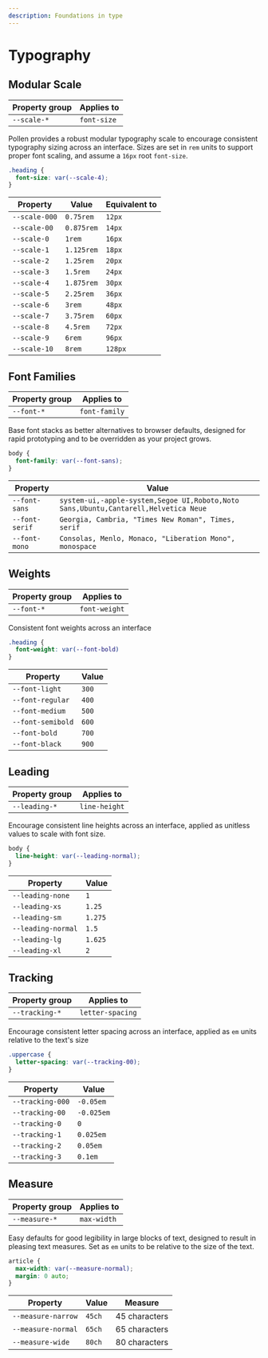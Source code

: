 ```yaml
---
description: Foundations in type
---
```


# Typography

## Modular Scale

| Property group | Applies to  |
| -------------- | ----------- |
| `--scale-*`    | `font-size` |

Pollen provides a robust modular typography scale to encourage consistent typography sizing across an interface. Sizes are set in `rem` units to support proper font scaling, and assume a `16px` root `font-size`.

```css
.heading {
  font-size: var(--scale-4);
}
```

| Property      | Value      | Equivalent to |
| ------------- | ---------- | ------------- |
| `--scale-000` | `0.75rem`  | `12px`        |
| `--scale-00`  | `0.875rem` | `14px`        |
| `--scale-0`   | `1rem`     | `16px`        |
| `--scale-1`   | `1.125rem` | `18px`        |
| `--scale-2`   | `1.25rem`  | `20px`        |
| `--scale-3`   | `1.5rem`   | `24px`        |
| `--scale-4`   | `1.875rem` | `30px`        |
| `--scale-5`   | `2.25rem`  | `36px`        |
| `--scale-6`   | `3rem`     | `48px`        |
| `--scale-7`   | `3.75rem`  | `60px`        |
| `--scale-8`   | `4.5rem`   | `72px`        |
| `--scale-9`   | `6rem`     | `96px`        |
| `--scale-10`  | `8rem`     | `128px`       |

## Font Families

| Property group | Applies to    |
| -------------- | ------------- |
| `--font-*`     | `font-family` |

Base font stacks as better alternatives to browser defaults, designed for rapid prototyping and to be overridden as your project grows.

```css
body {
  font-family: var(--font-sans);
}
```

| Property       | Value                                                                               |
| -------------- | ----------------------------------------------------------------------------------- |
| `--font-sans`  | `system-ui,-apple-system,Segoe UI,Roboto,Noto Sans,Ubuntu,Cantarell,Helvetica Neue` |
| `--font-serif` | `Georgia, Cambria, "Times New Roman", Times, serif`                                 |
| `--font-mono`  | `Consolas, Menlo, Monaco, "Liberation Mono", monospace`                             |

## Weights

| Property group | Applies to    |
| -------------- | ------------- |
| `--font-*`     | `font-weight` |

Consistent font weights across an interface

```css
.heading {
  font-weight: var(--font-bold)
}
```

| Property          | Value |
| ----------------- | ----- |
| `--font-light`    | `300` |
| `--font-regular`  | `400` |
| `--font-medium`   | `500` |
| `--font-semibold` | `600` |
| `--font-bold`     | `700` |
| `--font-black`    | `900` |

## Leading

| Property group | Applies to    |
| -------------- | ------------- |
| `--leading-*`  | `line-height` |

Encourage consistent line heights across an interface, applied as unitless values to scale with font size.

```css
body {
  line-height: var(--leading-normal);
}
```

| Property           | Value   |
| ------------------ | ------- |
| `--leading-none`   | `1`     |
| `--leading-xs`     | `1.25`  |
| `--leading-sm`     | `1.275` |
| `--leading-normal` | `1.5`   |
| `--leading-lg`     | `1.625` |
| `--leading-xl`     | `2`     |

## Tracking

| Property group | Applies to       |
| -------------- | ---------------- |
| `--tracking-*` | `letter-spacing` |

Encourage consistent letter spacing across an interface, applied as `em` units relative to the text's size

```css
.uppercase {
  letter-spacing: var(--tracking-00);
}
```

| Property         | Value      |
| ---------------- | ---------- |
| `--tracking-000` | `-0.05em`  |
| `--tracking-00`  | `-0.025em` |
| `--tracking-0`   | `0`        |
| `--tracking-1`   | `0.025em`  |
| `--tracking-2`   | `0.05em`   |
| `--tracking-3`   | `0.1em`    |

## Measure

| Property group | Applies to  |
| -------------- | ----------- |
| `--measure-*`  | `max-width` |

Easy defaults for good legibility in large blocks of text, designed to result in pleasing text measures. Set as `em` units to be relative to the size of the text.

```css
article {
  max-width: var(--measure-normal);
  margin: 0 auto;
}
```

| Property           | Value  | Measure       |
| ------------------ | ------ | ------------- |
| `--measure-narrow` | `45ch` | 45 characters |
| `--measure-normal` | `65ch` | 65 characters |
| `--measure-wide`   | `80ch` | 80 characters |
